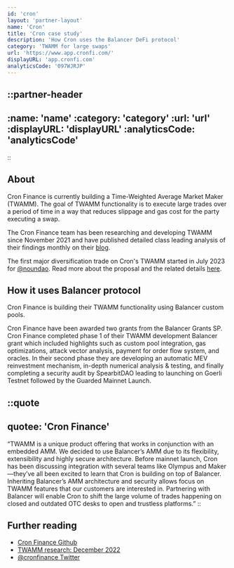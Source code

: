 ```yaml
---
id: 'cron'
layout: 'partner-layout'
name: 'Cron'
title: 'Cron case study'
description: 'How Cron uses the Balancer DeFi protocol'
category: 'TWAMM for large swaps'
url: 'https://www.app.cronfi.com/'
displayURL: 'app.cronfi.com'
analyticsCode: '097WJRJP'
---
```


::partner-header
---
:name: 'name'
:category: 'category'
:url: 'url'
:displayURL: 'displayURL'
:analyticsCode: 'analyticsCode'
---
::

## About

Cron Finance is currently building a Time-Weighted Average Market Maker (TWAMM). The goal of TWAMM functionality is to execute large trades over a period of time in a way that reduces slippage and gas cost for the party executing a swap.

The Cron Finance team has been researching and developing TWAMM since November 2021 and have published detailed class leading analysis of their findings monthly on their [blog](https://mirror.xyz/0x70626a.eth).

The first major diversification trade on Cron's TWAMM started in July 2023 for [@noundao](https://twitter.com/nounsdao). Read more about the proposal and the related details [here](https://cronfinance.notion.site/Nouns-DAO-4d1dc8e565464ccea04c51cd04f20d12).


## How it uses Balancer protocol

Cron Finance is building their TWAMM functionality using Balancer custom pools.

Cron Finance have been awarded two grants from the Balancer Grants SP. Cron Finance completed phase 1 of their TWAMM development Balancer grant which included highlights such as custom pool integration, gas optimizations, attack vector analysis, payment for order flow system, and oracles. In their second phase they are developing an automatic MEV reinvestment mechanism, in-depth numerical analysis & testing, and finally completing a security audit by SpearbitDAO leading to launching on Goerli Testnet followed by the Guarded Mainnet Launch.

::quote
---
quotee: 'Cron Finance'
---
“TWAMM is a unique product offering that works in conjunction with an embedded AMM. We decided to use Balancer’s AMM due to its flexibility, extensibility and highly secure architecture. Before mainnet launch, Cron has been discussing integration with several teams like Olympus and Maker—they’ve all been excited to learn that Cron is building on top of Balancer. Inheriting Balancer’s AMM architecture and security allows focus on TWAMM features that our customers are interested in. Partnering with Balancer will enable Cron to shift the large volume of trades happening on closed and outdated OTC desks to open and trustless platforms.”
::

## Further reading
- [Cron Finance Github](https://github.com/Cron-Finance/Cron-Finance)
- [TWAMM research: December 2022](https://mirror.xyz/0x70626a.eth/ercBNPMRJzo4t9Z6pSUTo_SLJDZ8nVb1yJpWJc7Xzz8)
- [@cronfinance Twitter](https://twitter.com/cronfinance/)
